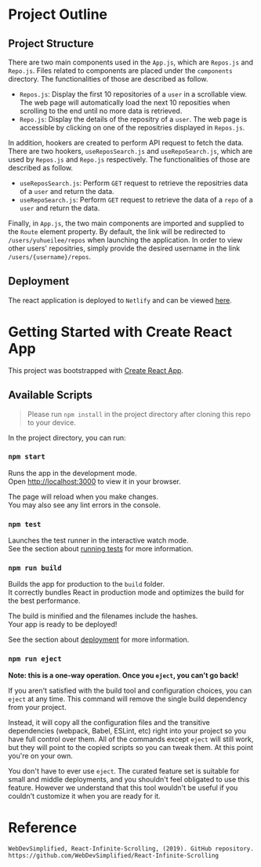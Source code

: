 # Project Outline

## Project Structure

There are two main components used in the `App.js`, which are `Repos.js` and `Repo.js`. Files related to components are placed under the `components` directory. The functionalities of those are described as follow.

*  `Repos.js`: Display the first 10 repositories of a `user` in a scrollable view. The web page will automatically load the next 10 reposities when scrolling to the end until no more data is retrieved.
*  `Repo.js`: Display the details of the repositry of a `user`. The web page is accessible by clicking on one of the repositries displayed in `Repos.js`.

In addition, hookers are created to perform API request to fetch the data. There are two hookers, `useReposSearch.js` and `useRepoSearch.js`, which are used by `Repos.js` and `Repo.js` respectively. The functionalities of those are described as follow.

*  `useReposSearch.js`: Perform `GET` request to retrieve the repositries data of a `user` and return the data.
*  `useRepoSearch.js`: Perform `GET` request to retrieve the data of a `repo` of a `user` and return the data.

Finally, in `App.js`, the two main components are imported and supplied to the `Route` element property. By default, the link will be redirected to `/users/yuhueilee/repos` when launching the application. In order to view other users' repositries, simply provide the desired username in the link `/users/{username}/repos`.

## Deployment

The react application is deployed to `Netlify` and can be viewed [here](https://condescending-goldberg-13.netlify.app/).

# Getting Started with Create React App

This project was bootstrapped with [Create React App](https://github.com/facebook/create-react-app).

## Available Scripts

> Please run `npm install` in the project directory after cloning this repo to your device.

In the project directory, you can run:

### `npm start`

Runs the app in the development mode.\
Open [http://localhost:3000](http://localhost:3000) to view it in your browser.

The page will reload when you make changes.\
You may also see any lint errors in the console.

### `npm test`

Launches the test runner in the interactive watch mode.\
See the section about [running tests](https://facebook.github.io/create-react-app/docs/running-tests) for more information.

### `npm run build`

Builds the app for production to the `build` folder.\
It correctly bundles React in production mode and optimizes the build for the best performance.

The build is minified and the filenames include the hashes.\
Your app is ready to be deployed!

See the section about [deployment](https://facebook.github.io/create-react-app/docs/deployment) for more information.

### `npm run eject`

**Note: this is a one-way operation. Once you `eject`, you can't go back!**

If you aren't satisfied with the build tool and configuration choices, you can `eject` at any time. This command will remove the single build dependency from your project.

Instead, it will copy all the configuration files and the transitive dependencies (webpack, Babel, ESLint, etc) right into your project so you have full control over them. All of the commands except `eject` will still work, but they will point to the copied scripts so you can tweak them. At this point you're on your own.

You don't have to ever use `eject`. The curated feature set is suitable for small and middle deployments, and you shouldn't feel obligated to use this feature. However we understand that this tool wouldn't be useful if you couldn't customize it when you are ready for it.

# Reference

```
WebDevSimplified, React-Infinite-Scrolling, (2019). GitHub repository. 
https://github.com/WebDevSimplified/React-Infinite-Scrolling
```
